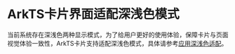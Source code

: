 # ArkTS卡片界面适配深浅色模式	
<!--Kit: Form Kit-->
<!--Subsystem: Ability-->
<!--Owner: @cx983299475-->
<!--Designer: @xueyulong-->
<!--Tester: @chenmingze-->
<!--Adviser: @Brilliantry_Rui-->

当前系统存在深浅色两种显示模式，为了给用户更好的使用体验，保障卡片与页面视觉体验一致性，ArkTS卡片支持适配深浅色模式，具体请参考[应用深浅色适配](../ui/ui-dark-light-color-adaptation.md)。
